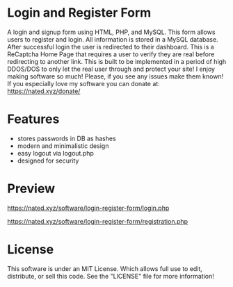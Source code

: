 Login and Register Form
====================================

A login and signup form using HTML, PHP, and MySQL. This form allows users to register and login. 
All information is stored in a MySQL database. After successful login the user is redirected to their dashboard.
This is a ReCaptcha Home Page that requires a user to verify they are real before redirecting to another link.
This is built to be implemented in a period of high DDOS/DOS to only let the real user through and protect your site!
I enjoy making software so much! Please, if you see any issues make them known! If you especially love
my software you can donate at: https://nated.xyz/donate/

Features
===============
* stores passwords in DB as hashes
* modern and minimalistic design
* easy logout via logout.php
* designed for security

Preview
========
https://nated.xyz/software/login-register-form/login.php

https://nated.xyz/software/login-register-form/registration.php

License
==========
This software is under an MIT License. Which allows full use to edit, distribute, or sell this code.
See the "LICENSE" file for more information!
